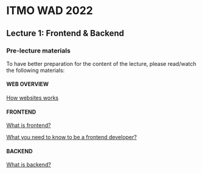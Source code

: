 # ITMO WAD 2022
## Lecture 1: Frontend & Backend
### Pre-lecture materials
To have better preparation for the content of the lecture, please read/watch the following materials:

#### WEB OVERVIEW
[How websites works](https://youtu.be/vcRmKtL4o_4)

#### FRONTEND
[What is frontend?](https://youtu.be/GJ8jidDdWVg)

[What you need to know to be a frontend developer?](https://youtu.be/Xd7huBu39qk)
#### BACKEND
[What is backend?](https://youtu.be/WwbBOQaM0Zw)